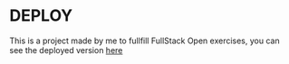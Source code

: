 # DEPLOY

This is a project made by me to fullfill FullStack Open exercises, you can see the deployed version [here](https://fullstack-open-phonebook-hy1k.onrender.com)
